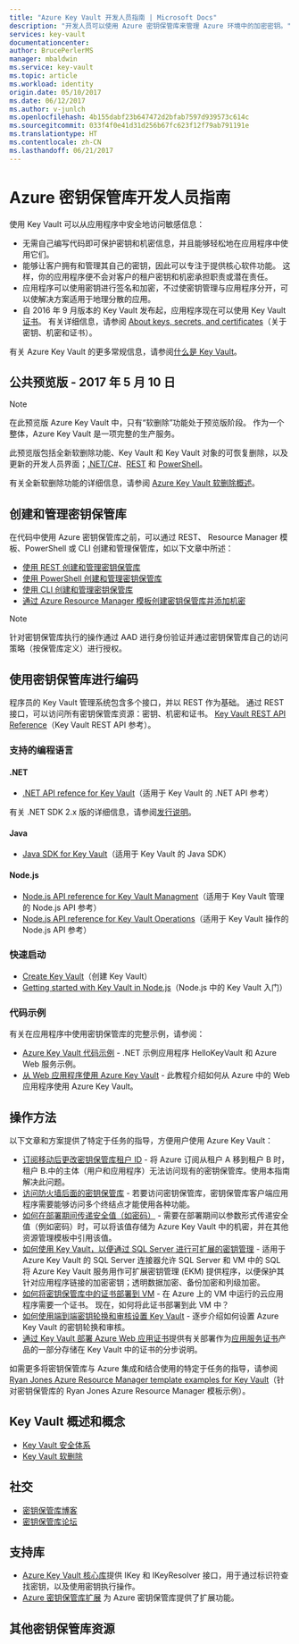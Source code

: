 ```yaml
---
title: "Azure Key Vault 开发人员指南 | Microsoft Docs"
description: "开发人员可以使用 Azure 密钥保管库来管理 Azure 环境中的加密密钥。"
services: key-vault
documentationcenter: 
author: BrucePerlerMS
manager: mbaldwin
ms.service: key-vault
ms.topic: article
ms.workload: identity
origin.date: 05/10/2017
ms.date: 06/12/2017
ms.author: v-junlch
ms.openlocfilehash: 4b155dabf23b647472d2bfab7597d939573c614c
ms.sourcegitcommit: 033f4f0e41d31d256b67fc623f12f79ab791191e
ms.translationtype: HT
ms.contentlocale: zh-CN
ms.lasthandoff: 06/21/2017
---
```

# <a name="azure-key-vault-developers-guide"></a>Azure 密钥保管库开发人员指南

使用 Key Vault 可以从应用程序中安全地访问敏感信息：

- 无需自己编写代码即可保护密钥和机密信息，并且能够轻松地在应用程序中使用它们。
- 能够让客户拥有和管理其自己的密钥，因此可以专注于提供核心软件功能。 这样，你的应用程序便不会对客户的租户密钥和机密承担职责或潜在责任。
- 应用程序可以使用密钥进行签名和加密，不过使密钥管理与应用程序分开，可以使解决方案适用于地理分散的应用。
- 自 2016 年 9 月版本的 Key Vault 发布起，应用程序现在可以使用 Key Vault [证书](https://docs.microsoft.com/rest/api/keyvault/certificate-operations)。 有关详细信息，请参阅 [About keys, secrets, and certificates](https://docs.microsoft.com/rest/api/keyvault/about-keys--secrets-and-certificates)（关于密钥、机密和证书）。

有关 Azure Key Vault 的更多常规信息，请参阅[什么是 Key Vault](key-vault-whatis.md)。

## <a name="public-preview---may-10-2017"></a>公共预览版 - 2017 年 5 月 10 日

>[!NOTE]
>在此预览版 Azure Key Vault 中，只有“软删除”功能处于预览版阶段。 作为一个整体，Azure Key Vault 是一项完整的生产服务。

此预览版包括全新软删除功能、Key Vault 和 Key Vault 对象的可恢复删除，以及更新的开发人员界面；[.NET/C#](https://docs.microsoft.com/dotnet/api/microsoft.azure.keyvault/)、[REST](https://docs.microsoft.com/rest/api/keyvault/) 和 [PowerShell](https://docs.microsoft.com/powershell/module/azurerm.keyvault/)。 

有关全新软删除功能的详细信息，请参阅 [Azure Key Vault 软删除概述](key-vault-ovw-soft-delete.md)。

## <a name="creating-and-managing-key-vaults"></a>创建和管理密钥保管库

在代码中使用 Azure 密钥保管库之前，可以通过 REST、 Resource Manager 模板、PowerShell 或 CLI 创建和管理保管库，如以下文章中所述：

- [使用 REST 创建和管理密钥保管库](https://docs.microsoft.com/rest/api/keyvault/)
- [使用 PowerShell 创建和管理密钥保管库](key-vault-get-started.md)
- [使用 CLI 创建和管理密钥保管库](key-vault-manage-with-cli2.md)
- [通过 Azure Resource Manager 模板创建密钥保管库并添加机密](../azure-resource-manager/resource-manager-template-keyvault.md)

> [!NOTE]
> 针对密钥保管库执行的操作通过 AAD 进行身份验证并通过密钥保管库自己的访问策略（按保管库定义）进行授权。

## <a name="coding-with-key-vault"></a>使用密钥保管库进行编码

程序员的 Key Vault 管理系统包含多个接口，并以 REST 作为基础。 通过 REST 接口，可以访问所有密钥保管库资源：密钥、机密和证书。 [Key Vault REST API Reference](https://docs.microsoft.com/rest/api/keyvault/)（Key Vault REST API 参考）。 

### <a name="supported-programming-languages"></a>支持的编程语言

#### <a name="net"></a>.NET

- [.NET API refence for Key Vault](https://docs.microsoft.com/dotnet/api/microsoft.azure.keyvault)（适用于 Key Vault 的 .NET API 参考） 

有关 .NET SDK 2.x 版的详细信息，请参阅[发行说明](key-vault-dotnet2api-release-notes.md)。

#### <a name="java"></a>Java

- [Java SDK for Key Vault](https://docs.microsoft.com/java/api/com.microsoft.azure.keyvault)（适用于 Key Vault 的 Java SDK）

#### <a name="nodejs"></a>Node.js

- [Node.js API reference for Key Vault Managment](http://azure.github.io/azure-sdk-for-node/azure-arm-keyvault/latest/)（适用于 Key Vault 管理的 Node.js API 参考）
- [Node.js API reference for Key Vault Operations](http://azure.github.io/azure-sdk-for-node/azure-keyvault/latest/)（适用于 Key Vault 操作的 Node.js API 参考） 

### <a name="quick-start"></a>快速启动

- [Create Key Vault](https://github.com/Azure/azure-quickstart-templates/tree/master/101-key-vault-create)（创建 Key Vault）
- [Getting started with Key Vault in Node.js](https://azure.microsoft.com/en-us/resources/samples/key-vault-node-getting-started/)（Node.js 中的 Key Vault 入门）

### <a name="code-examples"></a>代码示例

有关在应用程序中使用密钥保管库的完整示例，请参阅：

- [Azure Key Vault 代码示例](http://www.microsoft.com/download/details.aspx?id=45343) - .NET 示例应用程序 HelloKeyVault 和 Azure Web 服务示例。 
- [从 Web 应用程序使用 Azure Key Vault](key-vault-use-from-web-application.md) - 此教程介绍如何从 Azure 中的 Web 应用程序使用 Azure Key Vault。 

## <a name="how-tos"></a>操作方法

以下文章和方案提供了特定于任务的指导，方便用户使用 Azure Key Vault：

- [订阅移动后更改密钥保管库租户 ID](key-vault-subscription-move-fix.md) - 将 Azure 订阅从租户 A 移到租户 B 时，租户 B.中的主体（用户和应用程序）无法访问现有的密钥保管库。使用本指南解决此问题。
- [访问防火墙后面的密钥保管库](key-vault-access-behind-firewall.md) - 若要访问密钥保管库，密钥保管库客户端应用程序需要能够访问多个终结点才能使用各种功能。
- [如何在部署期间传递安全值（如密码）](../azure-resource-manager/resource-manager-keyvault-parameter.md) - 需要在部署期间以参数形式传递安全值（例如密码）时，可以将该值存储为 Azure Key Vault 中的机密，并在其他资源管理模板中引用该值。
- [如何使用 Key Vault，以便通过 SQL Server 进行可扩展的密钥管理](https://msdn.microsoft.com/library/dn198405.aspx) - 适用于 Azure Key Vault 的 SQL Server 连接器允许 SQL Server 和 VM 中的 SQL 将 Azure Key Vault 服务用作可扩展密钥管理 (EKM) 提供程序，以便保护其针对应用程序链接的加密密钥；透明数据加密、备份加密和列级加密。
- [如何将密钥保管库中的证书部署到 VM](https://blogs.technet.microsoft.com/kv/2015/07/14/deploy-certificates-to-vms-from-customer-managed-key-vault/) - 在 Azure 上的 VM 中运行的云应用程序需要一个证书。 现在，如何将此证书部署到此 VM 中？
- [如何使用端到端密钥轮换和审核设置 Key Vault](key-vault-key-rotation-log-monitoring.md) - 逐步介绍如何设置 Azure Key Vault 的密钥轮换和审核。
- [通过 Key Vault 部署 Azure Web 应用证书]( https://blogs.msdn.microsoft.com/appserviceteam/2016/05/24/deploying-azure-web-app-certificate-through-key-vault/)提供有关部署作为[应用服务证书](https://azure.microsoft.com/blog/internals-of-app-service-certificate/)产品的一部分存储在 Key Vault 中的证书的分步说明。

如需更多将密钥保管库与 Azure 集成和结合使用的特定于任务的指导，请参阅 [Ryan Jones Azure Resource Manager template examples for Key Vault](https://github.com/rjmax/ArmExamples/tree/master/keyvaultexamples)（针对密钥保管库的 Ryan Jones Azure Resource Manager 模板示例）。

## <a name="key-vault-overviews-and-concepts"></a>Key Vault 概述和概念

- [Key Vault 安全体系](key-vault-ovw-security-worlds.md)
- [Key Vault 软删除](key-vault-ovw-soft-delete.md)

## <a name="social"></a>社交

- [密钥保管库博客](http://aka.ms/kvblog)
- [密钥保管库论坛](http://aka.ms/kvforum)


## <a name="supporting-libraries"></a>支持库

- [Azure Key Vault 核心库](http://www.nuget.org/packages/Microsoft.Azure.KeyVault.Core)提供 IKey 和 IKeyResolver 接口，用于通过标识符查找密钥，以及使用密钥执行操作。
- [Azure 密钥保管库扩展](http://www.nuget.org/packages/Microsoft.Azure.KeyVault.Extensions) 为 Azure 密钥保管库提供了扩展功能。

## <a name="other-key-vault-resources"></a>其他密钥保管库资源



